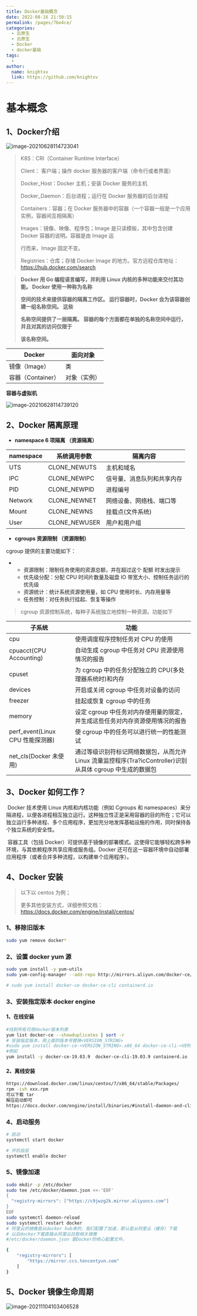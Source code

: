 ```yaml
---
title: Docker基础概念
date: 2022-08-16 21:50:15
permalink: /pages/76e4ce/
categories:
  - 云原生
  - 云原生
  - Docker
  - docker基础
tags:
  - 
author: 
  name: knightxv
  link: https://github.com/knightxv
---
```

# 基本概念

##  1、Docker介绍
![image-20210628114723041](https://cdn.statically.io/gh/knightxv/image-hosting@master/20230116/202206281708847.5j3lscddnsc0.webp)

> K8S：CRI（Container Runtime Interface）
>
> Client： 客户端；操作 docker 服务器的客户端（命令行或者界面）
>
> Docker_Host：Docker 主机；安装 Docker 服务的主机
>
> Docker_Daemon：后台进程；运行在 Docker 服务器的后台进程
>
> Containers：容器；在 Docker 服务器中的容器（一个容器一般是一个应用实例，容器间互相隔离）
>
> Images：镜像、映像、程序包；Image 是只读模板，其中包含创建 Docker 容器的说明。容器是由 Image 运
>
> 行而来，Image 固定不变。
>
> Registries：仓库；存储 Docker Image 的地方。官方远程仓库地址： https://hub.docker.com/search

> **Docker 用 Go 编程语言编写，并利用 Linux 内核的多种功能来交付其功能。 Docker 使用一种称为名称**
>
> **空间的技术来提供容器的隔离工作区。 运行容器时，Docker 会为该容器创建一组名称空间。 这些**
>
> **名称空间提供了一层隔离。 容器的每个方面都在单独的名称空间中运行，并且对其的访问仅限于**
>
> **该名称空间。**

| **Docker**        | **面向对象** |
| ----------------- | ------------ |
| 镜像（Image）     | 类           |
| 容器（Container） | 对象（实例） |

**容器与虚拟机**

![image-20210628114739120](https://cdn.statically.io/gh/knightxv/image-hosting@master/20230116/202206281713680.kwdoediqw98.webp)

##  2、Docker 隔离原理

-   **namespace 6 项隔离 （资源隔离）**

| **namespace** | **系统调用参数** | **隔离内容**               |
| ------------- | ---------------- | -------------------------- |
| UTS           | CLONE_NEWUTS     | 主机和域名                 |
| IPC           | CLONE_NEWIPC     | 信号量、消息队列和共享内存 |
| PID           | CLONE_NEWPID     | 进程编号                   |
| Network       | CLONE_NEWNET     | 网络设备、网络栈、端口等   |
| Mount         | CLONE_NEWNS      | 挂载点(文件系统)           |
| User          | CLONE_NEWUSER    | 用户和用户组               |

-   **cgroups 资源限制 （资源限制）**

cgroup 提供的主要功能如下：

-   -   资源限制：限制任务使用的资源总额，并在超过这个 配额 时发出提示
    -   优先级分配：分配 CPU 时间片数量及磁盘 IO 带宽大小、控制任务运行的优先级
    -   资源统计：统计系统资源使用量，如 CPU 使用时长、内存用量等
    -   任务控制：对任务执行挂起、恢复等操作

> cgroup 资源控制系统，每种子系统独立地控制一种资源。功能如下

| **子系统**                       | **功能**                                                                                                    |
| -------------------------------- | ----------------------------------------------------------------------------------------------------------- |
| cpu                              | 使用调度程序控制任务对 CPU 的使用                                                                           |
| cpuacct(CPU Accounting)          | 自动生成 cgroup 中任务对 CPU 资源使用情况的报告                                                             |
| cpuset                           | 为 cgroup 中的任务分配独立的 CPU(多处理器系统时)和内存                                                      |
| devices                          | 开启或关闭 cgroup 中任务对设备的访问                                                                        |
| freezer                          | 挂起或恢复 cgroup 中的任务                                                                                  |
| memory                           | 设定 cgroup 中任务对内存使用量的限定，并生成这些任务对内存资源使用情况的报告                                |
| perf_event(Linux CPU 性能探测器) | 使 cgroup 中的任务可以进行统一的性能测试                                                                    |
| net_cls(Docker 未使用)           | 通过等级识别符标记网络数据包，从而允许 Linux 流量监控程序(Tra?icController)识别从具体 cgroup 中生成的数据包 |

##  3、Docker 如何工作？

​ Docker 技术使用 Linux 内核和内核功能（例如 Cgroups 和 namespaces）来分隔进程，以便各进程相互独立运行。这种独立性正是采用容器的目的所在；它可以独立运行多种进程、多个应用程序，更加充分地发挥基础设施的作用，同时保持各个独立系统的安全性。

​ 容器工具（包括 Docker）可提供基于镜像的部署模式。这使得它能够轻松跨多种环境，与其依赖程序共享应用或服务组。Docker 还可在这一容器环境中自动部署应用程序（或者合并多种流程，以构建单个应用程序）。

##  4、Docker 安装

> 以下以 centos 为例；
>
> 更多其他安装方式，详细参照文档： https://docs.docker.com/engine/install/centos/

###  1、移除旧版本

```sh
sudo yum remove docker*
```

###  2、设置 docker yum 源

```sh
sudo yum install -y yum-utils
sudo yum-config-manager --add-repo http://mirrors.aliyun.com/docker-ce/linux/centos/docker-ce.repo
```

```sh
# sudo yum install docker-ce docker-ce-cli containerd.io
```

###  3、安装指定版本 docker engine

####  1、在线安装

```sh
#找到所有可用docker版本列表
yum list docker-ce --showduplicates | sort -r
# 安装指定版本，用上面的版本号替换<VERSION_STRING>
#sudo yum install docker-ce-<VERSION_STRING>.x86_64 docker-ce-cli-<VERSION_STRING>.x86_64 containerd.io
#例如
yum install -y docker-ce-19.03.9  docker-ce-cli-19.03.9 containerd.io
```

####  2、离线安装

```sh
https://download.docker.com/linux/centos/7/x86_64/stable/Packages/
rpm -ivh xxx.rpm
可以下载 tar
解压启动即可
https://docs.docker.com/engine/install/binaries/#install-daemon-and-client-binaries-on-linux
```

###  4、启动服务

```sh
# 启动
systemctl start docker

# 开机自启
systemctl enable docker
```

###  5、镜像加速

```sh
sudo mkdir -p /etc/docker
sudo tee /etc/docker/daemon.json <<-'EOF'
{
  "registry-mirrors": ["https://c9jwzg2k.mirror.aliyuncs.com"]
}
EOF
sudo systemctl daemon-reload
sudo systemctl restart docker
# 阿里云的镜像是从docker hub来的，我们配置了加速，默认是从阿里云（缓存）下载
# 以后docker下载直接从阿里云拉取相关镜像
#/etc/docker/daemon.json 是Docker的核心配置文件。

{
    "registry-mirrors": [
        "https://mirror.ccs.tencentyun.com"
    ]
}
```

##  5、Docker 镜像生命周期

![image-20211104103406528](https://cdn.statically.io/gh/knightxv/image-hosting@master/20230116/202206281713598.5662fc7z6000.webp)
